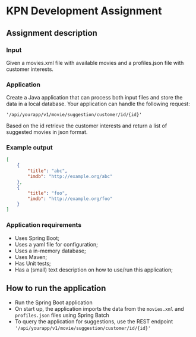 # KPN Development Assignment
## Assignment description
### Input
Given a movies.xml file with available movies and a profiles.json file with customer interests.

### Application
Create a Java application that can process both input files and store the data in a local database. 
Your application can handle the following request:

`'/api/yourapp/v1/movie/suggestion/customer/id/{id}'`

Based on the id retrieve the customer interests and return a list of suggested movies in json format.

### Example output

```json
[
	{
		"title": "abc",
		"imdb": "http://example.org/abc"
	},
	{
		"title": "foo",
		"imdb": "http://example.org/foo"
	}
]
```

### Application requirements

* Uses Spring Boot;
* Uses a yaml file for configuration;
* Uses a in-memory database;
* Uses Maven;
* Has Unit tests;
* Has a (small) text description on how to use/run this application;

## How to run the application

* Run the Spring Boot application
* On start up, the application imports the data from the `movies.xml` and `profiles.json` files using Spring Batch
* To query the application for suggestions, use the REST endpoint `'/api/yourapp/v1/movie/suggestion/customer/id/{id}'` 